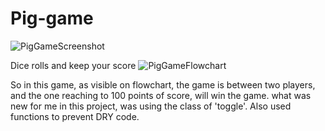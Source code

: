 # Pig-game
![PigGameScreenshot](https://github.com/selmaGharbi/Pig-game/assets/167712525/ec8dfa40-b49e-48b0-8d96-a22977a9e8a6)

Dice rolls and keep your score
![PigGameFlowchart](https://github.com/selmaGharbi/Pig-game/assets/167712525/89db5543-75a8-4061-b3f8-df985cd84d4e)

So in this game, as visible on flowchart, the game is between two players, and the one reaching to 100 points of score, will win the game.
what was new for me in this project, was using the class of 'toggle'.
Also used functions to prevent DRY code.


